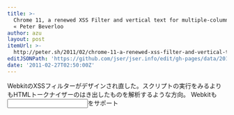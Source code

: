 ```yaml
---
title: >-
  Chrome 11, a renewed XSS Filter and vertical text for multiple-column layouts
  « Peter Beverloo
author: azu
layout: post
itemUrl: >-
  http://peter.sh/2011/02/chrome-11-a-renewed-xss-filter-and-vertical-text-for-multiple-column-layouts/
editJSONPath: 'https://github.com/jser/jser.info/edit/gh-pages/data/2011/02/index.json'
date: '2011-02-27T02:50:00Z'
---
```

WebkitのXSSフィルターがデザインされ直した。スクリプトの実行をみるよりもHTMLトークナイザーのはき出したものを解析するような方向。
Webkitも<input type="number">をサポート
